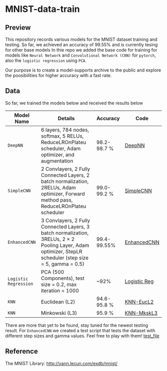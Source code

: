 # MNIST-data-train

## Preview
This repository records various models for the MNIST dataset training and testing. So far, we achieved an accuracy of 99.55% and is currently tesing for other base models
In thie repo we added the base code for training for models like `Neural Network` and `Convolutional Network (CNN)` for `pytorch`, also the `logistic regression` using `PCA`.

Our purpose is to create a model-supports archive to the public and explore the poosibilities for higher accuracy with a fast rate.

## Data
So far, we trained the models below and received the results below

| Model Name | Details | Accuracy | Code |
| -- | -- | -- | -- |
| `DeepNN` | 6 layers, 784 nodes, softmax, 5 RELUs, ReduceLROnPlateu scheduler, Adam optimizer, and augmentation | 98.2-98.7 % | [DeepNN](train_torch/mnist_train_torch_NN-deep.py) |
| `SimpleCNN` | 2 Convlayers, 2 Fully Connected Layers, 2 batch normalization, 2RELUs, Adam optimizer, Forward method pass, ReduceLROnPlateu scheduler | 99.0-99.2 % | [SimpleCNN](train_torch/mnist_train_torch_CNN-fast.py) |
| `EnhancedCNN` |  3 Convlayers, 2 Fully Connected Layers, 3 batch normalization, 3RELUs, 2 $\times$ 2 Pooling Layer, Adam optimizer, StepLR scheduler (step size = 5, gamma = 0.5) | 99.4-99.55% | [EnhancedCNN](train_torch/nmist_train_torch_CNN-deep.py) |
| `Logistic Regression` | PCA (500 Components), test size = 0.2, max iteration = 1000 | ~92% | [Logistic Reg](mnist_data_train.py) |
| `KNN` | Euclidean (L2) | 94.6-95.8 % | [KNN-EucL2](KNN/mnist_data_train_EucL2.py) |
| `KNN` | Minkowski (L3) | 95.9 % | [KNN-MkskL3](KNN/mnist_data_train_MkskiL3.py) |

There are more that yet to be found, stay tuned for the newest testing result.
For `EnhancedCNN` we created a test script that tests the dataset with different step sizes and gamma values. Feel free to play with them! [test_file](mnist_data_test.py)

## Reference
The MNIST Library: http://yann.lecun.com/exdb/mnist/
